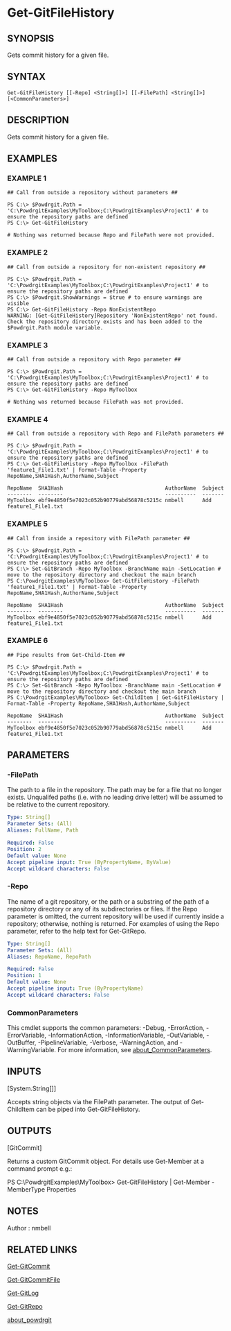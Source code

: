 # Get-GitFileHistory

## SYNOPSIS
Gets commit history for a given file.

## SYNTAX

```
Get-GitFileHistory [[-Repo] <String[]>] [[-FilePath] <String[]>] [<CommonParameters>]
```

## DESCRIPTION
Gets commit history for a given file.

## EXAMPLES

### EXAMPLE 1
```
## Call from outside a repository without parameters ##

PS C:\> $Powdrgit.Path = 'C:\PowdrgitExamples\MyToolbox;C:\PowdrgitExamples\Project1' # to ensure the repository paths are defined
PS C:\> Get-GitFileHistory

# Nothing was returned because Repo and FilePath were not provided.
```

### EXAMPLE 2
```
## Call from outside a repository for non-existent repository ##

PS C:\> $Powdrgit.Path = 'C:\PowdrgitExamples\MyToolbox;C:\PowdrgitExamples\Project1' # to ensure the repository paths are defined
PS C:\> $Powdrgit.ShowWarnings = $true # to ensure warnings are visible
PS C:\> Get-GitFileHistory -Repo NonExistentRepo
WARNING: [Get-GitFileHistory]Repository 'NonExistentRepo' not found. Check the repository directory exists and has been added to the $Powdrgit.Path module variable.
```

### EXAMPLE 3
```
## Call from outside a repository with Repo parameter ##

PS C:\> $Powdrgit.Path = 'C:\PowdrgitExamples\MyToolbox;C:\PowdrgitExamples\Project1' # to ensure the repository paths are defined
PS C:\> Get-GitFileHistory -Repo MyToolbox

# Nothing was returned because FilePath was not provided.
```

### EXAMPLE 4
```
## Call from outside a repository with Repo and FilePath parameters ##

PS C:\> $Powdrgit.Path = 'C:\PowdrgitExamples\MyToolbox;C:\PowdrgitExamples\Project1' # to ensure the repository paths are defined
PS C:\> Get-GitFileHistory -Repo MyToolbox -FilePath 'feature1_File1.txt' | Format-Table -Property RepoName,SHA1Hash,AuthorName,Subject

RepoName  SHA1Hash                                 AuthorName  Subject
--------  --------                                 ----------  -------
MyToolbox ebf9e4850f5e7023c052b90779abd56878c5215c nmbell      Add feature1_File1.txt
```

### EXAMPLE 5
```
## Call from inside a repository with FilePath parameter ##

PS C:\> $Powdrgit.Path = 'C:\PowdrgitExamples\MyToolbox;C:\PowdrgitExamples\Project1' # to ensure the repository paths are defined
PS C:\> Set-GitBranch -Repo MyToolbox -BranchName main -SetLocation # move to the repository directory and checkout the main branch
PS C:\PowdrgitExamples\MyToolbox> Get-GitFileHistory -FilePath 'feature1_File1.txt' | Format-Table -Property RepoName,SHA1Hash,AuthorName,Subject

RepoName  SHA1Hash                                 AuthorName  Subject
--------  --------                                 ----------  -------
MyToolbox ebf9e4850f5e7023c052b90779abd56878c5215c nmbell      Add feature1_File1.txt
```

### EXAMPLE 6
```
## Pipe results from Get-Child-Item ##

PS C:\> $Powdrgit.Path = 'C:\PowdrgitExamples\MyToolbox;C:\PowdrgitExamples\Project1' # to ensure the repository paths are defined
PS C:\> Set-GitBranch -Repo MyToolbox -BranchName main -SetLocation # move to the repository directory and checkout the main branch
PS C:\PowdrgitExamples\MyToolbox> Get-ChildItem | Get-GitFileHistory | Format-Table -Property RepoName,SHA1Hash,AuthorName,Subject

RepoName  SHA1Hash                                 AuthorName  Subject
--------  --------                                 ----------  -------
MyToolbox ebf9e4850f5e7023c052b90779abd56878c5215c nmbell      Add feature1_File1.txt
```

## PARAMETERS

### -FilePath
The path to a file in the repository.
The path may be for a file that no longer exists.
Unqualifed paths (i.e. with no leading drive letter) will be assumed to be relative to the current repository.

```yaml
Type: String[]
Parameter Sets: (All)
Aliases: FullName, Path

Required: False
Position: 2
Default value: None
Accept pipeline input: True (ByPropertyName, ByValue)
Accept wildcard characters: False
```

### -Repo
The name of a git repository, or the path or a substring of the path of a repository directory or any of its subdirectories or files.
If the Repo parameter is omitted, the current repository will be used if currently inside a repository; otherwise, nothing is returned.
For examples of using the Repo parameter, refer to the help text for Get-GitRepo.

```yaml
Type: String[]
Parameter Sets: (All)
Aliases: RepoName, RepoPath

Required: False
Position: 1
Default value: None
Accept pipeline input: True (ByPropertyName)
Accept wildcard characters: False
```

### CommonParameters
This cmdlet supports the common parameters: -Debug, -ErrorAction, -ErrorVariable, -InformationAction, -InformationVariable, -OutVariable, -OutBuffer, -PipelineVariable, -Verbose, -WarningAction, and -WarningVariable. For more information, see [about_CommonParameters](http://go.microsoft.com/fwlink/?LinkID=113216).

## INPUTS

[System.String[]]

Accepts string objects via the FilePath parameter. The output of Get-ChildItem can be piped into Get-GitFileHistory.

## OUTPUTS

[GitCommit]

Returns a custom GitCommit object. For details use Get-Member at a command prompt e.g.:

PS C:\PowdrgitExamples\MyToolbox> Get-GitFileHistory | Get-Member -MemberType Properties

## NOTES
Author : nmbell

## RELATED LINKS

[Get-GitCommit](Get-GitCommit.md)

[Get-GitCommitFile](Get-GitCommitFile.md)

[Get-GitLog](Get-GitLog.md)

[Get-GitRepo](Get-GitRepo.md)

[about_powdrgit](about_powdrgit.md)



